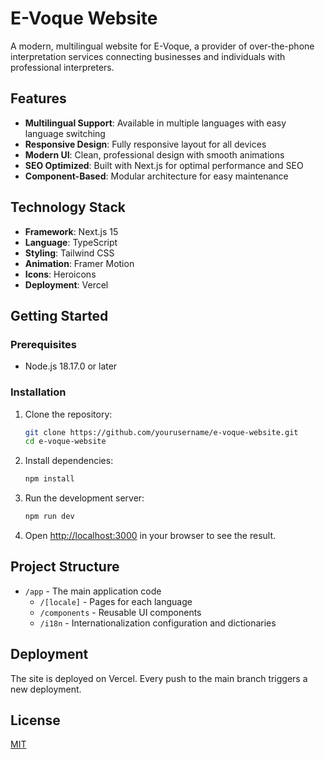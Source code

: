 # E-Voque Website

A modern, multilingual website for E-Voque, a provider of over-the-phone interpretation services connecting businesses and individuals with professional interpreters.

## Features

- **Multilingual Support**: Available in multiple languages with easy language switching
- **Responsive Design**: Fully responsive layout for all devices
- **Modern UI**: Clean, professional design with smooth animations
- **SEO Optimized**: Built with Next.js for optimal performance and SEO
- **Component-Based**: Modular architecture for easy maintenance

## Technology Stack

- **Framework**: Next.js 15
- **Language**: TypeScript
- **Styling**: Tailwind CSS
- **Animation**: Framer Motion
- **Icons**: Heroicons
- **Deployment**: Vercel

## Getting Started

### Prerequisites

- Node.js 18.17.0 or later

### Installation

1. Clone the repository:
   ```bash
   git clone https://github.com/yourusername/e-voque-website.git
   cd e-voque-website
   ```

2. Install dependencies:
   ```bash
   npm install
   ```

3. Run the development server:
   ```bash
   npm run dev
   ```

4. Open [http://localhost:3000](http://localhost:3000) in your browser to see the result.

## Project Structure

- `/app` - The main application code
  - `/[locale]` - Pages for each language
  - `/components` - Reusable UI components
  - `/i18n` - Internationalization configuration and dictionaries

## Deployment

The site is deployed on Vercel. Every push to the main branch triggers a new deployment.

## License

[MIT](LICENSE)
